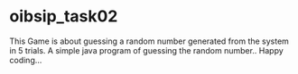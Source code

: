 # oibsip_task02
This Game is about guessing a random number generated from the system in 5 trials.
A simple java program of guessing the random number..
Happy coding...
